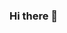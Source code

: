 ### Hi there 👋

<!--
**ICreeper12/ICreeper12** is a ✨ _special_ ✨ repository because its `README.md` (this file) appears on your GitHub profile.

Here are some ideas to get you started:

- 🔭 I’m currently working on SkyVillage
- 🌱 I’m currently learning JavaScript
- 📫 How to reach me: Discord: ICreeper12#1182
- ⚡ Fun fact: I'm terrible in class names.
